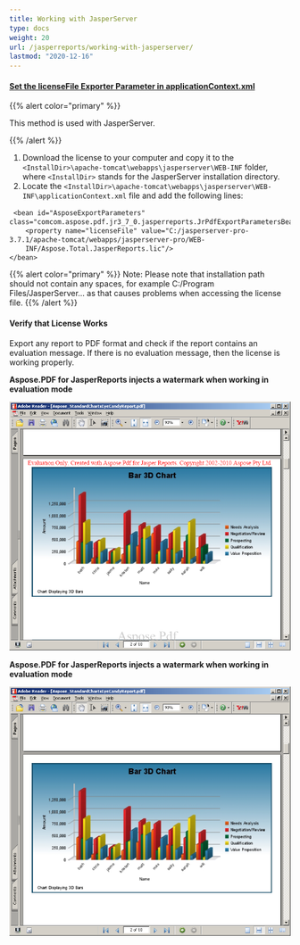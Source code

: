 ```yaml
---
title: Working with JasperServer
type: docs
weight: 20
url: /jasperreports/working-with-jasperserver/
lastmod: "2020-12-16"
---
```


#### <ins>**Set the licenseFile Exporter Parameter in applicationContext.xml**
{{% alert color="primary" %}} 

This method is used with JasperServer.

{{% /alert %}} 

1. Download the license to your computer and copy it to the ```<InstallDir>\apache-tomcat\webapps\jasperserver\WEB-INF``` folder, where  ```<InstallDir>``` stands for the JasperServer installation directory.
2. Locate the ```<InstallDir>\apache-tomcat\webapps\jasperserver\WEB-INF\applicationContext.xml``` file and add the following lines: 

```
 <bean id="AsposeExportParameters" class="comcom.aspose.pdf.jr3_7_0.jasperreports.JrPdfExportParametersBean">
    <property name="licenseFile" value="C:/jasperserver-pro-3.7.1/apache-tomcat/webapps/jasperserver-pro/WEB-   
    INF/Aspose.Total.JasperReports.lic"/>
</bean> 
```
{{% alert color="primary" %}} 
Note: Please note that installation path should not contain any spaces, for example C:/Program Files/JasperServer… as that causes problems when accessing the license file.
{{% /alert %}} 

#### **Verify that License Works**
Export any report to PDF format and check if the report contains an evaluation message. If there is no evaluation message, then the license is working properly. 

**Aspose.PDF for JasperReports injects a watermark when working in evaluation mode** 

![todo:image_alt_text](working-with-jasperserver_1.png)



**Aspose.PDF for JasperReports injects a watermark when working in evaluation mode** 

![todo:image_alt_text](working-with-jasperserver_2.png)
